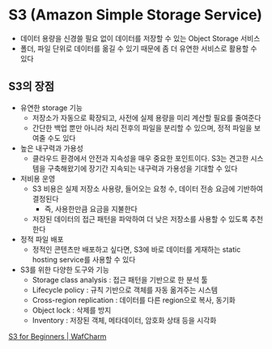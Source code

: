 # S3 (Amazon Simple Storage Service)

- 데이터 용량을 신경쓸 필요 없이 데이터를 저장할 수 있는 Object Storage 서비스
- 폴더, 파일 단위로 데이터를 옮길 수 있기 때문에 좀 더 유연한 서비스로 활용할 수 있다

## S3의 장점

- 유연한 storage 기능
    - 저장소가 자동으로 확장되고, 사전에 실제 용량을 미리 계산할 필요를 줄여준다
    - 간단한 백업 뿐만 아니라 처리 전후의 파일을 분리할 수 있으며, 정적 파일을 보여줄 수도 있다
- 높은 내구력과 가용성
    - 클라우드 환경에서 안전과 지속성을 매우 중요한 포인트이다. S3는 견고한 시스템을 구축해왔기에 장기간 지속되는 내구력과 가용성을 기대할 수 있다
- 저비용 운영
    - S3 비용은 실제 저장소 사용량, 들어오는 요청 수, 데이터 전송 요금에 기반하여 결정된다
        - 즉, 사용한만큼 요금을 지불한다
    - 저장된 데이터의 접근 패턴을 파악하여 더 낮은 저장소를 사용할 수 있도록 추천한다
- 정적 파일 배포
    - 정적인 콘텐츠만 배포하고 싶다면, S3에 바로 데이터를 게재하는 static hosting service를 사용할 수 있다
- S3를 위한 다양한 도구와 기능
    - Storage class analysis : 접근 패턴을 기반으로 한 분석 툴
    - Lifecycle policy : 규칙 기반으로 객체를 자동 옮겨주는 시스템
    - Cross-region replication : 데이터를 다른 region으로 복사, 동기화
    - Object lock : 삭제를 방지
    - Inventory : 저장된 객체, 메타데이터, 암호화 상태 등을 시각화

[S3 for Beginners | WafCharm](https://www.wafcharm.com/en/blog/s3-for-beginners/)